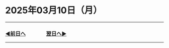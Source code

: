 # 2025年03月10日（月）

---

### [◀️前日へ](https://github.com/yuasys/chatty-journal/blob/main/2025/03/2025-03-09.md)&emsp;&emsp;&emsp;&emsp;[翌日へ▶️](https://github.com/yuasys/chatty-journal/blob/main/2025/03/2025-03-11.md)

---

